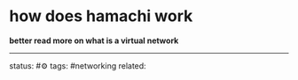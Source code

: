 # how does hamachi work

**better read more on what is a virtual network**

---
status: #⚙️ 
tags: #networking 
related: 